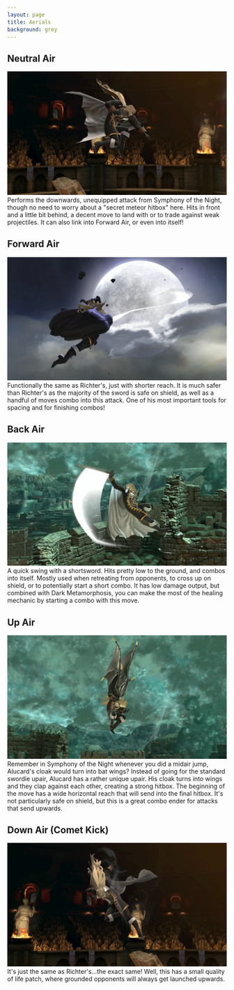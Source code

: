 ```yaml
---
layout: page
title: Aerials
background: grey
---
```


<div class="col-lg-12 text-center">
	<h2 class="section-heading text-uppercase">Neutral Air</h2>
</div>
<img class="img-fluid d-block mx-auto" src="assets\img\moveset\nair.png" alt="">
Performs the downwards, unequipped attack from Symphony of the Night, though no need to worry about a "secret meteor hitbox" here. Hits in front and a little bit behind, a decent move to land with or to trade against weak projectiles. It can also link into Forward Air, or even into itself!

<br/>
<div class="col-lg-12 text-center">
	<h2 class="section-heading text-uppercase">Forward Air</h2>
</div>
<img class="img-fluid d-block mx-auto" src="assets\img\moveset\fair.png" alt="">
Functionally the same as Richter's, just with shorter reach. It is much safer than Richter's as the majority of the sword is safe on shield, as well as a handful of moves combo into this attack. One of his most important tools for spacing and for finishing combos!

<br/>
<div class="col-lg-12 text-center">
	<h2 class="section-heading text-uppercase">Back Air</h2>
</div>
<img class="img-fluid d-block mx-auto" src="assets\img\moveset\bair.png" alt="">
A quick swing with a shortsword. Hits pretty low to the ground, and combos into itself. Mostly used when retreating from opponents, to cross up on shield, or to potentially start a short combo. It has low damage output, but combined with Dark Metamorphosis, you can make the most of the healing mechanic by starting a combo with this move.

<br/>
<div class="col-lg-12 text-center">
	<h2 class="section-heading text-uppercase">Up Air</h2>
</div>
<img class="img-fluid d-block mx-auto" src="assets\img\moveset\upair.png" alt="">
Remember in Symphony of the Night whenever you did a midair jump, Alucard's cloak would turn into bat wings? Instead of going for the standard swordie upair, Alucard has a rather unique upair. His cloak turns into wings and they clap against each other, creating a strong hitbox. The beginning of the move has a wide horizontal reach that will send into the final hitbox. It's not particularly safe on shield, but this is a great combo ender for attacks that send upwards.

<br/>
<div class="col-lg-12 text-center">
	<h2 class="section-heading text-uppercase">Down Air (Comet Kick)</h2>
</div>
<img class="img-fluid d-block mx-auto" src="assets\img\moveset\dair.png" alt="">
It's just the same as Richter's...the exact same! Well, this has a small quality of life patch, where grounded opponents will always get launched upwards.